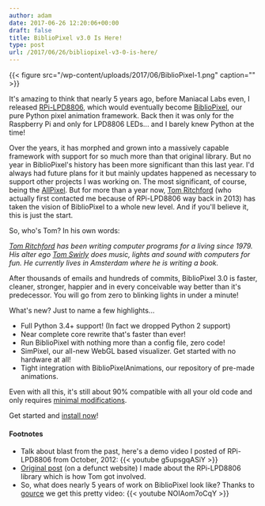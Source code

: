 ```yaml
---
author: adam
date: 2017-06-26 12:20:06+00:00
draft: false
title: BiblioPixel v3.0 Is Here!
type: post
url: /2017/06/26/bibliopixel-v3-0-is-here/
---
```

{{< figure src="/wp-content/uploads/2017/06/BiblioPixel-1.png" caption="" >}}


It's amazing to think that nearly 5 years ago, before Maniacal Labs even, I released [RPi-LPD8806](https://github.com/adammhaile/RPi-LPD8806), which would eventually become [BiblioPixel](/BiblioPixel), our pure Python pixel animation framework. Back then it was only for the Raspberry Pi and only for LPD8806 LEDs... and I barely knew Python at the time!

Over the years, it has morphed and grown into a massively capable framework with support for so much more than that original library. But no year in BiblioPixel's history has been more significant than this last year. I'd always had future plans for it but mainly updates happened as necessary to support other projects I was working on. The most significant, of course, being the [AllPixel](/AllPixel). But for more than a year now, [Tom Ritchford](http://tom.ritchford.com/) (who actually first contacted me because of RPi-LPD8806 way back in 2013) has taken the vision of BiblioPixel to a whole new level. And if you'll believe it, this is just the start.

So, who's Tom? In his own words:

_[Tom Ritchford](http://tom.ritchford.com/) has been writing computer programs for a living since 1979. His alter ego [Tom Swirly](http://tom.swirly.com/) does music, lights and sound with computers for fun. He currently lives in Amsterdam where he is writing a book._

After thousands of emails and hundreds of commits, BiblioPixel 3.0 is faster, cleaner, stronger, happier and in every conceivable way better than it's predecessor. You will go from zero to blinking lights in under a minute!

What's new? Just to name a few highlights...




  * Full Python 3.4+ support! (In fact we dropped Python 2 support)
  * Near complete core rewrite that's faster than ever!
  * Run BiblioPixel with nothing more than a config file, zero code!
  * SimPixel, our all-new WebGL based visualizer. Get started with no hardware at all!
  * Tight integration with BiblioPixelAnimations, our repository of pre-made animations.


Even with all this, it's still about 90% compatible with all your old code and only requires [minimal modifications](https://github.com/ManiacalLabs/BiblioPixel/wiki/Porting-from-2.x-to-3.x).

Get started and [install now](https://github.com/ManiacalLabs/BiblioPixel/wiki/Installation)!



#### Footnotes






  * Talk about blast from the past, here's a demo video I posted of RPi-LPD8806 from October, 2012:
{{< youtube g5upsgqASiY >}}
  * [Original post](https://web.archive.org/web/20121028064857/http://www.adamhaile.net:80/projects/raspberrypi-led-strip-control/) (on a defunct website) I made about the RPi-LPD8806 library which is how Tom got involved.
  * So, what does nearly 5 years of work on BiblioPixel look like? Thanks to [gource](http://gource.io/) we get this pretty video:
{{< youtube NOIAom7oCqY >}}

